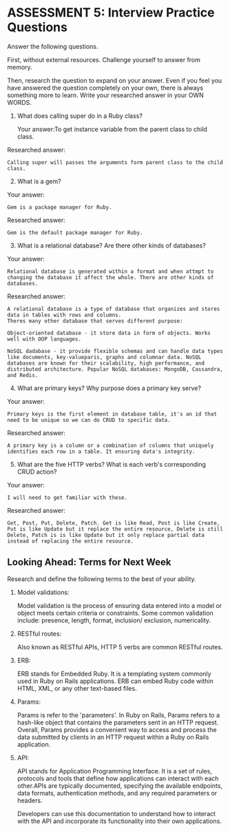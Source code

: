 # ASSESSMENT 5: Interview Practice Questions

Answer the following questions.

First, without external resources. Challenge yourself to answer from memory.

Then, research the question to expand on your answer. Even if you feel you have answered the question completely on your own, there is always something more to learn. Write your researched answer in your OWN WORDS.

1. What does calling super do in a Ruby class?

    Your answer:To get instance variable from the parent class to child class.

Researched answer:
    
    Calling super will passes the arguments form parent class to the child class.

2. What is a gem?

Your answer: 

    Gem is a package manager for Ruby.

Researched answer:

    Gem is the default package manager for Ruby.

3. What is a relational database? Are there other kinds of databases?

Your answer:

    Relational database is generated within a format and when attmpt to  changing the database it affect the whole. There are other kinds of databases.

Researched answer:

    A relational database is a type of database that organizes and stores data in tables with rows and columns.
    Theres many other database that serves different purpose:

    Object-oriented database - it store data in form of objects. Works well with OOP languages.
    
    NoSQL dadabase - it provide flexible schemas and can handle data types like documents, key-valueparis, graphs and columnar data. NoSQL databases are known for their scalability, high performance, and distributed architecture. Popular NoSQL databases: MongoDB, Cassandra, and Redis.

4. What are primary keys? Why purpose does a primary key serve?

Your answer: 

    Primary keys is the first element in database table, it's an id that need to be unique so we can do CRUD to specific data.

Researched answer:

    A primary key is a column or a combination of columns that uniquely identifies each row in a table. It ensuring data's integrity.

5. What are the five HTTP verbs? What is each verb's corresponding CRUD action?

Your answer:

    I will need to get familiar with these.

Researched answer:

    Get, Post, Put, Delete, Patch. Get is like Read, Post is like Create, Put is like Update but it replace the entire resource, Delete is still Delete, Patch is is like Update but it only replace partial data instead of replacing the entire resource.

## Looking Ahead: Terms for Next Week

Research and define the following terms to the best of your ability.

1. Model validations:

    Model validation is the process of ensuring data entered into a model or object meets certain criteria or constraints. Some common validation include: presence, length, format, inclusion/ exclusion, numericality.

2. RESTful routes:

    Also known as RESTful APIs, HTTP 5 verbs are common RESTful routes.

3. ERB:

    ERB stands for Embedded Ruby. It is a templating system commonly used in Ruby on Rails applications. ERB can embed Ruby code within HTML, XML, or any other text-based files.

4. Params:

    Params is refer to the 'parameters'. In Ruby on Rails, Params refers to a hash-like object that contains the parameters sent in an HTTP request. Overall, Params provides a convenient way to access and process the data submitted by clients in an HTTP request within a Ruby on Rails application.

5. API:

    API stands for Application Programming Interface. It is a set of rules, protocols and tools that define how applications can interact with each other.APIs are typically documented, specifying the available endpoints, data formats, authentication methods, and any required parameters or headers. 
    
    Developers can use this documentation to understand how to interact with the API and incorporate its functionality into their own applications.